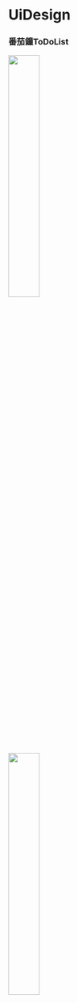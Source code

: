# UiDesign
### 番茄鐘ToDoList

<img src="https://tw-blackbear.github.io/UiDesign/TOMO-番茄鐘2.jpg" width="35%" height="35%"></img>

<img src="https://tw-blackbear.github.io/UiDesign/TOMO2.jpg" width="35%" height="35%"></img>
